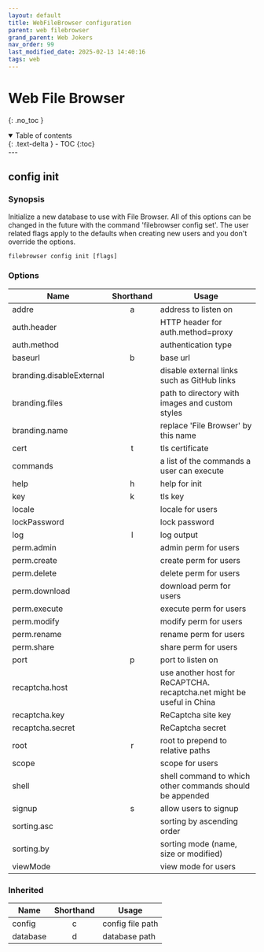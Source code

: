 ```yaml
---
layout: default
title: WebFileBrowser configuration 
parent: web filebrowser
grand_parent: Web Jokers
nav_order: 99
last_modified_date: 2025-02-13 14:40:16
tags: web
---
```


#  Web File Browser
{: .no_toc }

<details open markdown="block">
  <summary>
    Table of contents
  </summary>
  {: .text-delta }
- TOC
{:toc}
</details>
---

## config init

### Synopsis

Initialize a new database to use with File Browser. All of this options can be changed in the future with the command 'filebrowser config set'. The user related flags apply to the defaults when creating new users and you don't override the options.

`filebrowser config init [flags]`

### Options

Name|Shorthand|Usage
-|:-:|-
addre|a|address to listen on
auth.header||HTTP header for auth.method=proxy
auth.method||authentication type
baseurl|b|base url
branding.disableExternal||disable external links such as GitHub links
branding.files||path to directory with images and custom styles
branding.name||replace 'File Browser' by this name
cert|t|tls certificate
commands||a list of the commands a user can execute
help|h|help for init
key|k|tls key
locale||locale for users
lockPassword||lock password
log|l|log output
perm.admin||admin perm for users
perm.create||create perm for users
perm.delete||delete perm for users
perm.download||download perm for users
perm.execute||execute perm for users
perm.modify||modify perm for users
perm.rename||rename perm for users
perm.share||share perm for users
port|p|port to listen on
recaptcha.host||use another host for ReCAPTCHA. recaptcha.net might be useful in China
recaptcha.key||ReCaptcha site key
recaptcha.secret||ReCaptcha secret
root|r|root to prepend to relative paths
scope||scope for users
shell||shell command to which other commands should be appended
signup|s|allow users to signup
sorting.asc||sorting by ascending order
sorting.by||sorting mode (name, size or modified)
viewMode||view mode for users

### Inherited

Name|Shorthand|Usage
-|:-:|-
config|c|config file path
database|d|database path
